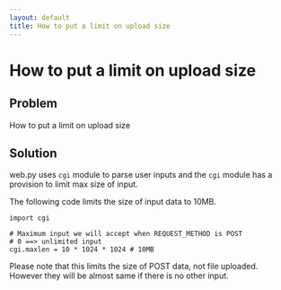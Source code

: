 ```yaml
---
layout: default
title: How to put a limit on upload size
---
```


# How to put a limit on upload size


## Problem

How to put a limit on upload size

## Solution

web.py uses `cgi` module to parse user inputs and the `cgi` module has a provision to limit max size of input.

The following code limits the size of input data to 10MB.

    import cgi

    # Maximum input we will accept when REQUEST_METHOD is POST
    # 0 ==> unlimited input
    cgi.maxlen = 10 * 1024 * 1024 # 10MB

Please note that this limits the size of POST data, not file uploaded. However they will be almost same if there is no other input.
